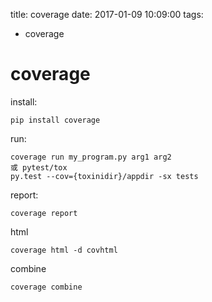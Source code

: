 title: coverage
date: 2017-01-09 10:09:00
tags:
- coverage

# coverage

install:

	pip install coverage
		
run:

	coverage run my_program.py arg1 arg2
	或 pytest/tox
	py.test --cov={toxinidir}/appdir -sx tests
	
report:

	coverage report
	
html

	coverage html -d covhtml
	
combine

	coverage combine

